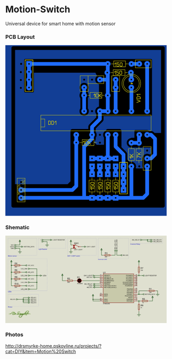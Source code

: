 # Motion-Switch
Universal device for smart home with motion sensor

### PCB Layout
![Sample image](img/pcb.jpg)

### Shematic
![Sample image](img/shematic.jpg)

### Photos
http://drsmyrke-home.pskovline.ru/projects/?cat=DIY&item=Motion%20Switch
